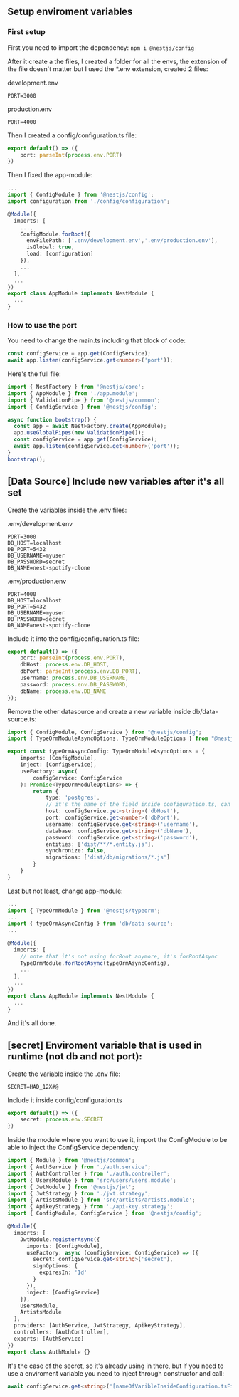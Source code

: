 ## Setup enviroment variables

### First setup
First you need to import the dependency: ``npm i @nestjs/config``

After it create a the files, I created a folder for all the envs, the extension of the file doesn't matter but I used the *.env extension, created 2 files:

development.env
```env
PORT=3000
```
production.env
```env
PORT=4000
```

Then I created a config/configuration.ts file:

```ts
export default() => ({
    port: parseInt(process.env.PORT)
})
```

Then I fixed the app-module:
```ts
...
import { ConfigModule } from '@nestjs/config';
import configuration from './config/configuration';

@Module({
  imports: [
    ...,
    ConfigModule.forRoot({
      envFilePath: ['.env/development.env','.env/production.env'],
      isGlobal: true,
      load: [configuration]
    }),
    ...
  ],
  ...
})
export class AppModule implements NestModule {
  ...
}
```

### How to use the port
You need to change the main.ts including that block of code:

```ts
const configService = app.get(ConfigService);
await app.listen(configService.get<number>('port'));
```

Here's the full file:
```ts
import { NestFactory } from '@nestjs/core';
import { AppModule } from './app.module';
import { ValidationPipe } from '@nestjs/common';
import { ConfigService } from '@nestjs/config';

async function bootstrap() {
  const app = await NestFactory.create(AppModule);
  app.useGlobalPipes(new ValidationPipe());
  const configService = app.get(ConfigService);
  await app.listen(configService.get<number>('port'));
}
bootstrap();
```

## [Data Source] Include new variables after it's all set
Create the variables inside the .env files:

.env/development.env
```env
PORT=3000
DB_HOST=localhost
DB_PORT=5432
DB_USERNAME=myuser
DB_PASSWORD=secret
DB_NAME=nest-spotify-clone
```

.env/production.env
```env
PORT=4000
DB_HOST=localhost
DB_PORT=5432
DB_USERNAME=myuser
DB_PASSWORD=secret
DB_NAME=nest-spotify-clone
```

Include it into the config/configuration.ts file:
```ts
export default() => ({
    port: parseInt(process.env.PORT),
    dbHost: process.env.DB_HOST,
    dbPort: parseInt(process.env.DB_PORT),
    username: process.env.DB_USERNAME,
    password: process.env.DB_PASSWORD,
    dbName: process.env.DB_NAME
});
```

Remove the other datasource and create a new variable inside db/data-source.ts:

```ts
import { ConfigModule, ConfigService } from "@nestjs/config";
import { TypeOrmModuleAsyncOptions, TypeOrmModuleOptions } from "@nestjs/typeorm";

export const typeOrmAsyncConfig: TypeOrmModuleAsyncOptions = {
    imports: [ConfigModule],
    inject: [ConfigService],
    useFactory: async(
        configService: ConfigService
    ): Promise<TypeOrmModuleOptions> => {
        return {
            type: 'postgres',
            // it's the name of the field inside configuration.ts, can change it
            host: configService.get<string>('dbHost'),
            port: configService.get<number>('dbPort'),
            username: configService.get<string>('username'),
            database: configService.get<string>('dbName'),
            password: configService.get<string>('password'),
            entities: ['dist/**/*.entity.js'],
            synchronize: false,
            migrations: ['dist/db/migrations/*.js']
        }
    }
}
```

Last but not least, change app-module:

```ts
...
import { TypeOrmModule } from '@nestjs/typeorm';
...
import { typeOrmAsyncConfig } from 'db/data-source';
...

@Module({
  imports: [
    // note that it's not using forRoot anymore, it's forRootAsync
    TypeOrmModule.forRootAsync(typeOrmAsyncConfig),
    ...
  ],
  ...
})
export class AppModule implements NestModule {
  ...
}
```
And it's all done.

## [secret] Enviroment variable that is used in runtime (not db and not port):

Create the variable inside the .env file:

```env
SECRET=HAD_12X#@
```

Include it inside config/configuration.ts

```ts
export default() => ({
    secret: process.env.SECRET
})
```

Inside the module where you want to use it, import the ConfigModule to be able to inject the ConfigService dependency:

```ts
import { Module } from '@nestjs/common';
import { AuthService } from './auth.service';
import { AuthController } from './auth.controller';
import { UsersModule } from 'src/users/users.module';
import { JwtModule } from '@nestjs/jwt';
import { JwtStrategy } from './jwt.strategy';
import { ArtistsModule } from 'src/artists/artists.module';
import { ApikeyStrategy } from './api-key.strategy';
import { ConfigModule, ConfigService } from '@nestjs/config';

@Module({
  imports: [
    JwtModule.registerAsync({
      imports: [ConfigModule],
      useFactory: async (configService: ConfigService) => ({
        secret: configService.get<string>('secret'),
        signOptions: {
          expiresIn: '1d'
        }
      }),
      inject: [ConfigService]
    }),
    UsersModule,
    ArtistsModule
  ],
  providers: [AuthService, JwtStrategy, ApikeyStrategy],
  controllers: [AuthController],
  exports: [AuthService]
})
export class AuthModule {}
```

It's the case of the secret, so it's already using in there, but if you need to use a enviroment variable you need to inject through constructor and call:

```ts
await configService.get<string>('[nameOfVaribleInsideConfiguration.tsFile]')
```